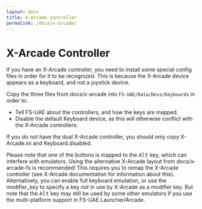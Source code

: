 ```yaml
---
layout: docs
title: X-Arcade controller
permalink: /docs/x-arcade/
---
```


# X-Arcade Controller

If you have an X-Arcade controller, you need to install some special config
files in order for it to be recognized. This is because the X-Arcade device
appears as a keyboard, and not a joystick device.

Copy the three files from docs/x-arcade into `FS-UAE/Data/Devs/Keyboards`
in order to:

* Tell FS-UAE about the controllers, and how the keys are mapped.
* Disable the default Keyboard device, as this will otherwise conflict with
  the X-Arcade controllers.

If you do not have the dual X-Arcade controller, you should only copy
X-Arcade.ini and Keyboard.disabled.

Please note that one of the buttons is mapped to the <kbd>Alt</kbd> key,
which can interfere with emulators.
Using the alternative X-Arcade layout from docs/x-arcade-fs is recommended!
This requires you to remap the X-Arcade controller (see X-Arcade
documentation for information about this).
Alternatively, you can enable full keyboard emulation, or use the
modifier_key to specify a key *not* in use by X-Arcade as a modifier key.
But note that the <kbd>Alt</kbd> key may still be used by some other
emulators if you use the multi-platform support in FS-UAE Launcher/Arcade.
